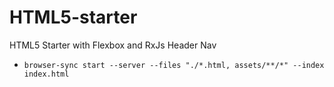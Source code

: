 # HTML5-starter
HTML5 Starter with Flexbox and RxJs Header Nav

- `browser-sync start --server --files "./*.html, assets/**/*" --index index.html`